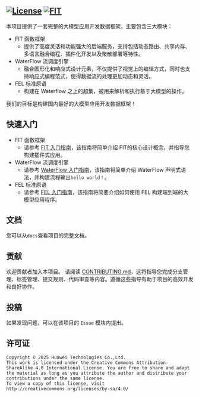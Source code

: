 [![License](https://img.shields.io/badge/license-Apache%202-4EB1BA.svg)](https://www.apache.org/licenses/LICENSE-2.0.html) [![FIT](https://img.shields.io/badge/FIT-hello-06A0CE)](https://open.codehub.huawei.com/innersource/Jade_G/jade/wiki?categoryId=8&sn=WIKI202405243622224)
----------
本项目提供了一套完整的大模型应用开发数据框架，主要包含三大模块：
- FIT 函数框架 
  - 提供了高度灵活和功能强大的后端服务，支持包括动态路由、共享内存、多语言融合编程、插件化开发以及聚散部署等特性。
- WaterFlow 流调度引擎 
  - 融合图形化和响应式设计元素，不仅提供了视觉上的编辑方式，同时也支持响应式编程范式，使得数据流的处理更加动态和灵活。
- FEL 标准原语 
  - 构建在 Waterflow 之上的超集，被用来解析和执行基于大模型的操作。

我们的目标是构建国内最好的大模型应用开发数据框架！


## 快速入门

- FIT 函数框架 
  - 请参考 [FIT 入门指南](framework%2Ffit%2Fjava%2FQuickStart.md)，该指南将简单介绍  FIT的核心设计概念，并指导您构建插件式应用。
- WaterFlow 流调度引擎 
  - 请参考 [WaterFlow 入门指南](framework%2Fwaterflow%2Fjava%2Fwaterflow-core%2FREADME.md)，该指南将简单介绍 WaterFlow 声明式语法，并构建流程输出`hello world！`。
- FEL 标准原语 
  - 请参考 [FEL 入门指南](framework%2Ffel%2Fjava%2Ffel-core%2Freadme.md)，该指南将简要介绍如何使用 FEL 构建端到端的大模型应用程序。


## 文档

您可以从`docs`查看项目的完整文档。

## 贡献

欢迎贡献者加入本项目。
请阅读 [CONTRIBUTING.md](CONTRIBUTING.md)，这将指导您完成分支管理、标签管理、提交规则、代码审查等内容。遵循这些指导有助于项目的高效开发和良好协作。

## 投稿

如果发现问题，可以在该项目的 `Issue` 模块内提出。

## 许可证
```
Copyright © 2025 Huawei Technologies Co.,Ltd.
This work is licensed under the Creative Commons Attribution-ShareAlike 4.0 International License. You are free to share and adapt the material as long as you attribute the author and distribute your contributions under the same license.
To view a copy of this license, visit http://creativecommons.org/licenses/by-sa/4.0/
```
